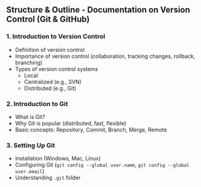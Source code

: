 ## Structure & Outline - Documentation on Version Control (Git & GitHub)

### 1. **Introduction to Version Control**

- Definition of version control
- Importance of version control (collaboration, tracking changes, rollback, branching)
- Types of version control systems
  - Local
  - Centralized (e.g., SVN)
  - Distributed (e.g., Git)

### 2. **Introduction to Git**

- What is Git?
- Why Git is popular (distributed, fast, flexible)
- Basic concepts: Repository, Commit, Branch, Merge, Remote

### 3. **Setting Up Git**

- Installation (Windows, Mac, Linux)
- Configuring Git (`git config --global user.name`, `git config --global user.email`)
- Understanding `.git` folder